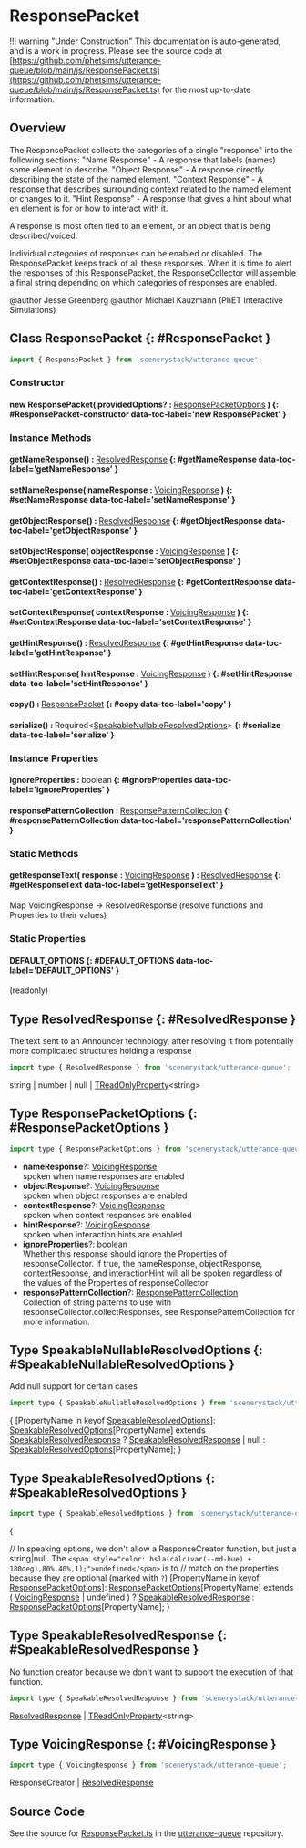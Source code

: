 # ResponsePacket

!!! warning "Under Construction"
    This documentation is auto-generated, and is a work in progress. Please see the source code at
    [https://github.com/phetsims/utterance-queue/blob/main/js/ResponsePacket.ts](https://github.com/phetsims/utterance-queue/blob/main/js/ResponsePacket.ts) for the most up-to-date information.

## Overview

The ResponsePacket collects the categories of a single "response" into the following sections:
"Name Response" - A response that labels (names) some element to describe.
"Object Response" - A response directly describing the state of the named element.
"Context Response" - A response that describes surrounding context related to the named element or changes to it.
"Hint Response" - A response that gives a hint about what en element is for or how to interact with it.

A response is most often tied to an element, or an object that is being described/voiced.

Individual categories of responses can be enabled or disabled. The ResponsePacket keeps track of all these
responses. When it is time to alert the responses of this ResponsePacket, the ResponseCollector will assemble
a final string depending on which categories of responses are enabled.

@author Jesse Greenberg
@author Michael Kauzmann (PhET Interactive Simulations)

## Class ResponsePacket {: #ResponsePacket }


```js
import { ResponsePacket } from 'scenerystack/utterance-queue';
```
### Constructor

#### new ResponsePacket( providedOptions? : <span style="font-weight: 400;">[ResponsePacketOptions](../utterance-queue/ResponsePacket.md#ResponsePacketOptions)</span> ) {: #ResponsePacket-constructor data-toc-label='new ResponsePacket' }

### Instance Methods

#### getNameResponse() : <span style="font-weight: 400;">[ResolvedResponse](../utterance-queue/ResponsePacket.md#ResolvedResponse)</span> {: #getNameResponse data-toc-label='getNameResponse' }

#### setNameResponse( nameResponse : <span style="font-weight: 400;">[VoicingResponse](../utterance-queue/ResponsePacket.md#VoicingResponse)</span> ) {: #setNameResponse data-toc-label='setNameResponse' }

#### getObjectResponse() : <span style="font-weight: 400;">[ResolvedResponse](../utterance-queue/ResponsePacket.md#ResolvedResponse)</span> {: #getObjectResponse data-toc-label='getObjectResponse' }

#### setObjectResponse( objectResponse : <span style="font-weight: 400;">[VoicingResponse](../utterance-queue/ResponsePacket.md#VoicingResponse)</span> ) {: #setObjectResponse data-toc-label='setObjectResponse' }

#### getContextResponse() : <span style="font-weight: 400;">[ResolvedResponse](../utterance-queue/ResponsePacket.md#ResolvedResponse)</span> {: #getContextResponse data-toc-label='getContextResponse' }

#### setContextResponse( contextResponse : <span style="font-weight: 400;">[VoicingResponse](../utterance-queue/ResponsePacket.md#VoicingResponse)</span> ) {: #setContextResponse data-toc-label='setContextResponse' }

#### getHintResponse() : <span style="font-weight: 400;">[ResolvedResponse](../utterance-queue/ResponsePacket.md#ResolvedResponse)</span> {: #getHintResponse data-toc-label='getHintResponse' }

#### setHintResponse( hintResponse : <span style="font-weight: 400;">[VoicingResponse](../utterance-queue/ResponsePacket.md#VoicingResponse)</span> ) {: #setHintResponse data-toc-label='setHintResponse' }

#### copy() : <span style="font-weight: 400;">[ResponsePacket](../utterance-queue/ResponsePacket.md)</span> {: #copy data-toc-label='copy' }

#### serialize() : <span style="font-weight: 400;">Required&lt;[SpeakableNullableResolvedOptions](../utterance-queue/ResponsePacket.md#SpeakableNullableResolvedOptions)&gt;</span> {: #serialize data-toc-label='serialize' }

### Instance Properties

#### ignoreProperties : <span style="font-weight: 400;"><span style="color: hsla(calc(var(--md-hue) + 180deg),80%,40%,1);">boolean</span></span> {: #ignoreProperties data-toc-label='ignoreProperties' }

#### responsePatternCollection : <span style="font-weight: 400;">[ResponsePatternCollection](../utterance-queue/ResponsePatternCollection.md)</span> {: #responsePatternCollection data-toc-label='responsePatternCollection' }

### Static Methods

#### getResponseText( response : <span style="font-weight: 400;">[VoicingResponse](../utterance-queue/ResponsePacket.md#VoicingResponse)</span> ) : <span style="font-weight: 400;">[ResolvedResponse](../utterance-queue/ResponsePacket.md#ResolvedResponse)</span> {: #getResponseText data-toc-label='getResponseText' }

Map VoicingResponse -&gt; ResolvedResponse (resolve functions and Properties to their values)

### Static Properties

#### DEFAULT_OPTIONS {: #DEFAULT_OPTIONS data-toc-label='DEFAULT_OPTIONS' }

(readonly)



## Type ResolvedResponse {: #ResolvedResponse }


The text sent to an Announcer technology, after resolving it from potentially more complicated structures holding a response

```js
import type { ResolvedResponse } from 'scenerystack/utterance-queue';
```


<span style="color: hsla(calc(var(--md-hue) + 180deg),80%,40%,1);">string</span> | <span style="color: hsla(calc(var(--md-hue) + 180deg),80%,40%,1);">number</span> | <span style="color: hsla(calc(var(--md-hue) + 180deg),80%,40%,1);">null</span> | [TReadOnlyProperty](../axon/TReadOnlyProperty.md)&lt;<span style="color: hsla(calc(var(--md-hue) + 180deg),80%,40%,1);">string</span>&gt;



## Type ResponsePacketOptions {: #ResponsePacketOptions }


```js
import type { ResponsePacketOptions } from 'scenerystack/utterance-queue';
```


- **nameResponse**?: [VoicingResponse](../utterance-queue/ResponsePacket.md#VoicingResponse)
<br>  spoken when name responses are enabled
- **objectResponse**?: [VoicingResponse](../utterance-queue/ResponsePacket.md#VoicingResponse)
<br>  spoken when object responses are enabled
- **contextResponse**?: [VoicingResponse](../utterance-queue/ResponsePacket.md#VoicingResponse)
<br>  spoken when context responses are enabled
- **hintResponse**?: [VoicingResponse](../utterance-queue/ResponsePacket.md#VoicingResponse)
<br>  spoken when interaction hints are enabled
- **ignoreProperties**?: <span style="color: hsla(calc(var(--md-hue) + 180deg),80%,40%,1);">boolean</span>
<br>  Whether this response should ignore the Properties of responseCollector. If true, the nameResponse, objectResponse,
  contextResponse, and interactionHint will all be spoken regardless of the values of the Properties of responseCollector
- **responsePatternCollection**?: [ResponsePatternCollection](../utterance-queue/ResponsePatternCollection.md)
<br>  Collection of string patterns to use with responseCollector.collectResponses, see ResponsePatternCollection for
  more information.




## Type SpeakableNullableResolvedOptions {: #SpeakableNullableResolvedOptions }


Add null support for certain cases

```js
import type { SpeakableNullableResolvedOptions } from 'scenerystack/utterance-queue';
```


{
  [PropertyName in keyof [SpeakableResolvedOptions](../utterance-queue/ResponsePacket.md#SpeakableResolvedOptions)]: [SpeakableResolvedOptions](../utterance-queue/ResponsePacket.md#SpeakableResolvedOptions)[PropertyName] extends [SpeakableResolvedResponse](../utterance-queue/ResponsePacket.md#SpeakableResolvedResponse) ?
                                                    [SpeakableResolvedResponse](../utterance-queue/ResponsePacket.md#SpeakableResolvedResponse) | <span style="color: hsla(calc(var(--md-hue) + 180deg),80%,40%,1);">null</span> :
                                                    [SpeakableResolvedOptions](../utterance-queue/ResponsePacket.md#SpeakableResolvedOptions)[PropertyName];
}



## Type SpeakableResolvedOptions {: #SpeakableResolvedOptions }


```js
import type { SpeakableResolvedOptions } from 'scenerystack/utterance-queue';
```


{

  // In speaking options, we don't allow a ResponseCreator function, but just a <span style="color: hsla(calc(var(--md-hue) + 180deg),80%,40%,1);">string</span>|<span style="color: hsla(calc(var(--md-hue) + 180deg),80%,40%,1);">null</span>. The `<span style="color: hsla(calc(var(--md-hue) + 180deg),80%,40%,1);">undefined</span>` is to
  // match on the properties because they are optional (marked with `?`)
  [PropertyName in keyof [ResponsePacketOptions](../utterance-queue/ResponsePacket.md#ResponsePacketOptions)]: [ResponsePacketOptions](../utterance-queue/ResponsePacket.md#ResponsePacketOptions)[PropertyName] extends ( [VoicingResponse](../utterance-queue/ResponsePacket.md#VoicingResponse) | <span style="color: hsla(calc(var(--md-hue) + 180deg),80%,40%,1);">undefined</span> ) ?
                                                 [SpeakableResolvedResponse](../utterance-queue/ResponsePacket.md#SpeakableResolvedResponse) :
                                                 [ResponsePacketOptions](../utterance-queue/ResponsePacket.md#ResponsePacketOptions)[PropertyName];
}



## Type SpeakableResolvedResponse {: #SpeakableResolvedResponse }


No function creator because we don't want to support the execution of that function.

```js
import type { SpeakableResolvedResponse } from 'scenerystack/utterance-queue';
```


[ResolvedResponse](../utterance-queue/ResponsePacket.md#ResolvedResponse) | [TReadOnlyProperty](../axon/TReadOnlyProperty.md)&lt;<span style="color: hsla(calc(var(--md-hue) + 180deg),80%,40%,1);">string</span>&gt;



## Type VoicingResponse {: #VoicingResponse }


```js
import type { VoicingResponse } from 'scenerystack/utterance-queue';
```


ResponseCreator | [ResolvedResponse](../utterance-queue/ResponsePacket.md#ResolvedResponse)



## Source Code

See the source for [ResponsePacket.ts](https://github.com/phetsims/utterance-queue/blob/main/js/ResponsePacket.ts) in the [utterance-queue](https://github.com/phetsims/utterance-queue) repository.
